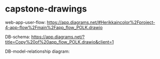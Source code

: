 # capstone-drawings

web-app-user-flow: https://app.diagrams.net/#Herikkaincolor%2Fproject-4-app-flow%2Fmain%2Fapp_flow_POLK.drawio

DB-schema: https://app.diagrams.net/?title=Copy%20of%20app_flow_POLK.drawio&client=1

DB-model-relationship diagram:

